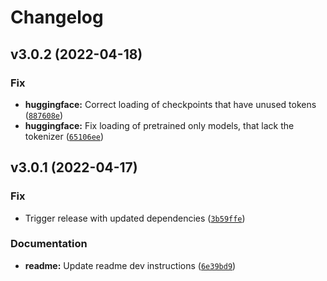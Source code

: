 # Changelog

<!--next-version-placeholder-->

## v3.0.2 (2022-04-18)
### Fix
* **huggingface:** Correct loading of checkpoints that have unused tokens ([`887608e`](https://github.com/scart97/thunder-speech/commit/887608e7f41ef47d71429ddb9211cbc4eb69d581))
* **huggingface:** Fix loading of pretrained only models, that lack the tokenizer ([`65106ee`](https://github.com/scart97/thunder-speech/commit/65106eea7dd6a4dc7c4f13b6a6d74567835b306e))

## v3.0.1 (2022-04-17)
### Fix
* Trigger release with updated dependencies ([`3b59ffe`](https://github.com/scart97/thunder-speech/commit/3b59ffe446183ccefb8229eebaca77a4e5e098df))

### Documentation
* **readme:** Update readme dev instructions ([`6e39bd9`](https://github.com/scart97/thunder-speech/commit/6e39bd9d99d61f7ec0a07fd39b732b7b17593c8e))
